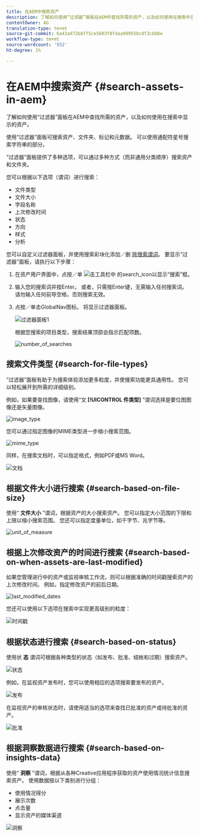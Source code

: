 ```yaml
---
title: 在AEM中搜索资产
description: 了解如何使用“过滤器”面板在AEM中查找所需的资产，以及如何使用在搜索中显示的资产。
contentOwner: AG
translation-type: tm+mt
source-git-commit: 6a43a972b8ff5ce5603f0fdaa999558cdf3cbb0e
workflow-type: tm+mt
source-wordcount: '552'
ht-degree: 1%

---
```



# 在AEM中搜索资产 {#search-assets-in-aem}

了解如何使用“过滤器”面板在AEM中查找所需的资产，以及如何使用在搜索中显示的资产。

使用“过滤器”面板可搜索资产、文件夹、标记和元数据。 可以使用通配符星号搜索字符串的部分。

“过滤器”面板提供了多种选项，可以通过多种方式（而非通用分类顺序）搜索资产和文件夹。

您可以根据以下选项（谓词）进行搜索：

* 文件类型
* 文件大小
* 字段名称
* 上次修改时间
* 状态
* 方向
* 样式
* 分析

<!-- TBD keystroke 65 article and port applicable changes here. This content goes. -->

您可以自定义过滤器面板，并使用搜索彩块化添加／删 [除搜索谓词](search-facets.md)。 要显示“过滤器”面板，请执行以下步骤：

1. 在资产用户界面中，点按／单 ![击工具栏中](assets/search_icon.png) 的search_icon以显示“搜索”框。
1. 输入您的搜索词并按Enter。 或者，只需按Enter键，无需输入任何搜索词。 请勿输入任何前导空格，否则搜索无效。

1. 点按／单击GlobalNav图标。 将显示过滤器面板。

   ![过滤器面板1](assets/filters_panel-1.png)

   根据您搜索的项目类型，搜索结果顶部会指示匹配项数。

   ![number_of_searches](assets/number_of_searches.png)

## 搜索文件类型 {#search-for-file-types}

“过滤器”面板有助于为搜索体验添加更多粒度，并使搜索功能更具通用性。 您可以轻松展开到所需的详细级别。

例如，如果要查找图像，请使用“文 **[!UICONTROL 件类型]** ”谓词选择是要位图图像还是矢量图像。

![image_type](assets/image_type.png)

您可以通过指定图像的MIME类型进一步缩小搜索范围。

![mime_type](assets/mime_type.png)

同样，在搜索文档时，可以指定格式，例如PDF或MS Word。

![文档](assets/documents.png)

## 根据文件大小进行搜索 {#search-based-on-file-size}

使用“ **文件大小** ”谓词，根据资产的大小搜索资产。 您可以指定大小范围的下限和上限以缩小搜索范围。 您还可以指定度量单位，如千字节、兆字节等。

![unit_of_measure](assets/unit_of_measure.png)

## 根据上次修改资产的时间进行搜索 {#search-based-on-when-assets-are-last-modified}

如果您管理进行中的资产或监视审核工作流，则可以根据准确的时间戳搜索资产的上次修改时间。 例如，指定修改资产的前后日期。

![last_modified_dates](assets/last_modified_dates.png)

您还可以使用以下选项在搜索中实现更高级别的粒度：

![时间戳](assets/timestamp.png)

## 根据状态进行搜索 {#search-based-on-status}

使用状 **态** 谓词可根据各种类型的状态（如发布、批准、结帐和过期）搜索资产。

![状态](assets/status.png)

例如，在监视资产发布时，您可以使用相应的选项搜索要发布的资产。

![发布](assets/publish.png)

在监视资产的审核状态时，请使用适当的选项来查找已批准的资产或待批准的资产。

![批准](assets/approval.png)

## 根据洞察数据进行搜索 {#search-based-on-insights-data}

使用“ **洞察** ”谓词，根据从各种Creative应用程序获取的资产使用情况统计信息搜索资产。 使用数据按以下类别进行分组：

* 使用情况得分
* 展示次数
* 点击量
* 显示资产的媒体渠道

![洞察](assets/insights.png)
